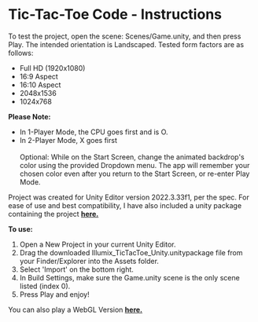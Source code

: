 # Tic-Tac-Toe Code - Instructions

To test the project, open the scene: Scenes/Game.unity, and then press Play. The intended orientation is Landscaped. Tested form factors are as follows:
- Full HD (1920x1080)
- 16:9 Aspect
- 16:10 Aspect
- 2048x1536
- 1024x768

**Please Note:**
- In 1-Player Mode, the CPU goes first and is O.
- In 2-Player Mode, X goes first
<br><br>
Optional:
While on the Start Screen, change the animated backdrop's color using the provided Dropdown menu. The app will remember your chosen color even after you return to the Start Screen, or re-enter Play Mode.

Project was created for Unity Editor version 2022.3.33f1, per the spec. For ease of use and best compatibility, I have also included a unity package containing the project [**here.**](http://66.226.136.172/temp/Illumix_TicTacToe_Unity.unitypackage)  

**To use:**
1. Open a New Project in your current Unity Editor.
2. Drag the downloaded Illumix_TicTacToe_Unity.unitypackage file from your Finder/Explorer into the Assets folder.
3. Select 'Import' on the bottom right.
4. In Build Settings, make sure the Game.unity scene is the only scene listed (index 0).
5. Press Play and enjoy!


You can also play a WebGL Version [**here.**](http://marvelas1.itch.io/illumix-tictactoe)
